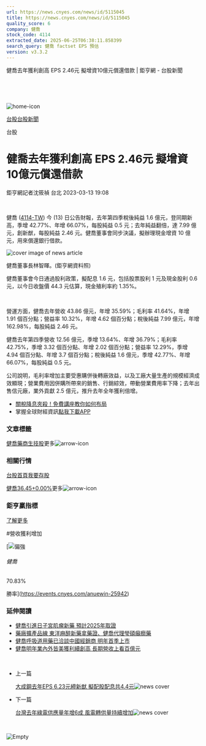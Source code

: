 ```yaml
---
url: https://news.cnyes.com/news/id/5115045
title: https://news.cnyes.com/news/id/5115045
quality_score: 6
company: 健喬
stock_code: 4114
extracted_date: 2025-06-25T06:38:11.858399
search_query: 健喬 factset EPS 預估
version: v3.3.2
---
```


健喬去年獲利創高 EPS 2.46元 擬增資10億元償還借款 | 鉅亨網 - 台股新聞

‌

‌

![home-icon](/assets/icons/breadCrumb/symbol-icon-home.svg)

[台股](/news/cat/tw_stock)[台股新聞](/news/cat/tw_stock_news)

台股

# 健喬去年獲利創高 EPS 2.46元 擬增資10億元償還借款

鉅亨網記者沈筱禎 台北 2023-03-13 19:08

‌

健喬 ([4114-TW](https://www.cnyes.com/twstock/4114)) 今 (13) 日公告財報，去年第四季稅後純益 1.6 億元，登同期新高，季增 42.77%、年增 66.07%，每股純益 0.5 元；去年純益翻倍，達 7.99 億元，創新猷，每股純益 2.46 元。健喬董事會同步決議，擬辦理現金增資 10 億元，用來償還銀行借款。

![cover image of news article](/_next/image?url=https%3A%2F%2Fcimg.cnyes.cool%2Fprod%2Fnews%2F5115045%2Fl%2F9fa676b54cbb9173db797b70d46e7200.jpg&w=3840&q=75)

健喬董事長林智暉。(鉅亨網資料照)

健喬董事會今日通過股利政策，擬配息 1.6 元，包括股票股利 1 元及現金股利 0.6 元，以今日收盤價 44.3 元估算，現金殖利率約 1.35%。

‌

營運方面，健喬去年營收 43.86 億元，年增 35.59%；毛利率 41.64%，年增 1.91 個百分點；營益率 10.32%，年增 4.62 個百分點；稅後純益 7.99 億元，年增 162.98%，每股純益 2.46 元。

健喬去年第四季營收 12.56 億元，季增 13.64%、年增 36.79%；毛利率 42.75%，季增 3.32 個百分點、年增 2.02 個百分點；營益率 12.29%，季增 4.94 個百分點、年增 3.7 個百分點；稅後純益 1.6 億元，季增 42.77%、年增 66.07%，每股純益 0.5 元。

公司說明，毛利率增加主要受惠購併後轉廠效益，以及工廠大量生產的規模經濟成效顯現；營業費用因併購所帶來的銷售、行銷綜效，帶動營業費用率下降；去年出售信元廠，業外貢獻 2.5 億元，推升去年全年獲利倍增。

* [關稅降息夾殺！免費講座教你如何布局](https://www.rsc.com.tw/Cnyes_RSC/SeminarBooking2025InvestmentOutlook.aspx?utm_source=anue&utm_medium=usstocks_end)
* 掌握全球財經資訊[點我下載APP](http://www.cnyes.com/app/?utm_source=mweb&utm_medium=HamMenuBanner&utm_campaign=fixed&utm_content=entr)

### 文章標籤

[健喬](https://news.cnyes.com/tag/健喬 "健喬")[藥商](https://news.cnyes.com/tag/藥商 "藥商")[生技股](https://news.cnyes.com/tag/生技股 "生技股")更多![arrow-icon](/assets/icons/arrows/arrow-down.svg)

### 相關行情

[台股首頁](https://www.cnyes.com/twstock)[我要存股](https://supr.link/8OHaU)

[健喬36.45+0.00%](https://www.cnyes.com/twstock/4114)更多![arrow-icon](/assets/icons/arrows/arrow-down.svg)

### 鉅亨贏指標

[了解更多](https://events.cnyes.com/anuewin-25942)

#營收獲利增加

[![偏強](/assets/icons/win-indicator/long.svg)

###### 健喬

70.83%

勝率](https://events.cnyes.com/anuewin-25942)

### 延伸閱讀

* [健喬引進日子宮肌瘤新藥 預計2025年取證](/news/id/4995425)
* [藥廠擴產品線 東洋麻醉新藥拿藥證、健喬代理瑩碩癲癇藥](/news/id/5010356)
* [健喬呼吸道用藥已洽談中國經銷商 明年首季上市](/news/id/5014273)
* [健喬明年業內外皆美獲利續創高 長期營收上看百億元](/news/id/5016784)

‌

* 上一篇

  [大成鋼去年EPS 6.23元締新猷 擬配股配息共4.4元](/news/id/5115057)![news cover](https://cimg.cnyes.cool/prod/news/5115057/m/b964572c264197df53039b46feaa1feb.jpg)
* 下一篇

  [台灣去年綠電供應量年增6成 風電轉供量持續增加](/news/id/5114930)![news cover](https://cimg.cnyes.cool/prod/news/5114930/m/b3290a943a5275cdbba1121e25df4727.jpg)

‌

![Empty](/assets/icons/skeleton/empty-image.svg)

‌